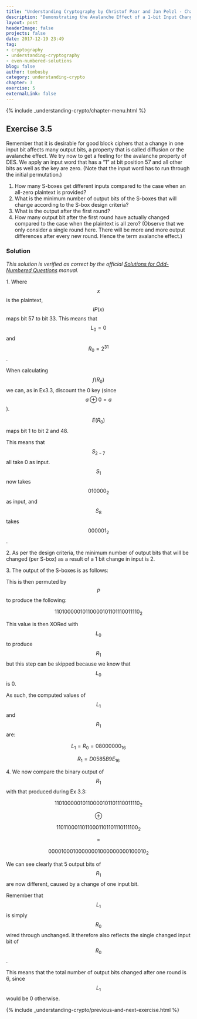 ```yaml
---
title: "Understanding Cryptography by Christof Paar and Jan Pelzl - Chapter 3 Solutions - Ex3.5"
description: "Demonstrating the Avalanche Effect of a 1-bit Input Change in DES"
layout: post
headerImage: false
projects: false
date: 2017-12-19 23:49
tag:
- cryptography
- understanding-cryptography
- even-numbered-solutions
blog: false
author: tombusby
category: understanding-crypto
chapter: 3
exercise: 5
externalLink: false
---
```


{% include _understanding-crypto/chapter-menu.html %}

## Exercise 3.5

Remember that it is desirable for good block ciphers that a change in one input bit affects many output bits, a property that is called diffusion or the avalanche effect. We try now to get a feeling for the avalanche property of DES. We apply an input word that has a “1” at bit position 57 and all other bits as well as the key are zero. (Note that the input word has to run through the initial permutation.)

1. How many S-boxes get different inputs compared to the case when an all-zero plaintext is provided?
2. What is the minimum number of output bits of the S-boxes that will change according to the S-box design criteria?
3. What is the output after the first round?
4. How many output bit after the first round have actually changed compared to the case when the plaintext is all zero? (Observe that we only consider a single round here. There will be more and more output differences after every new round. Hence the term avalanche effect.)

### Solution

*This solution is verified as correct by the official [Solutions for Odd-Numbered Questions](http://wiki.crypto.rub.de/Buch/en/download/Understanding_Cryptography_Odd_Solutions.pdf) manual.*

1\. Where $$x$$ is the plaintext, $$IP(x)$$ maps bit 57 to bit 33. This means that $$L_0 = 0$$ and $$R_0 = 2^{31}$$.

When calculating $$f(R_0)$$ we can, as in Ex3.3, discount the 0 key (since $$ a \oplus 0 = a $$).

$$E(R_0)$$ maps bit 1 to bit 2 and 48.

This means that $$S_{2-7}$$ all take 0 as input. $$S_1$$ now takes $$010000_2$$ as input, and $$S_8$$ takes $$000001_2$$.

2\. As per the design criteria, the minimum number of output bits that will be changed (per S-box) as a result of a 1 bit change in input is 2.

3\. The output of the S-boxes is as follows:

<div style="text-align: center;">
<script type="math/tex">
\begin{array}{c|c}
S_1 & S_2 & S_3 & S_4 & S_5 & S_6 & S_7 & S_8 \\ \hline
0011 & 1111 & 1010 & 0111 & 0010 & 1100 & 0100 & 0001
\end{array}
</script>
</div>

This is then permuted by $$P$$ to produce the following:

$$ 11010000010110000101101110011110_2 $$

This value is then XORed with $$L_0$$ to produce $$R_1$$ but this step can be skipped because we know that $$L_0$$ is 0.

As such, the computed values of $$L_1$$ and $$R_1$$ are:

$$ L_1 = R_0 = 08000000_{16} $$

$$ R_1 = D0585B9E_{16} $$

4\. We now compare the binary output of $$R_1$$ with that produced during Ex 3.3:

$$ 11010000010110000101101110011110_2 $$

$$\oplus$$

$$ 11011000110110001101101110111100_2 $$

$$ = $$

$$ 00001000100000001000000000100010_2 $$

We can see clearly that 5 output bits of $$R_1$$ are now different, caused by a change of one input bit.

Remember that $$L_1$$ is simply $$R_0$$ wired through unchanged. It therefore also reflects the single changed input bit of $$R_0$$.

This means that the total number of output bits changed after one round is 6, since $$L_1$$ would be 0 otherwise.

{% include _understanding-crypto/previous-and-next-exercise.html %}
